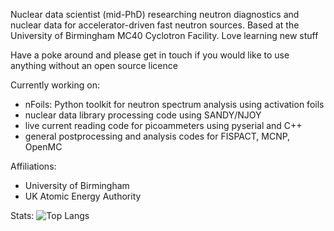 Nuclear data scientist (mid-PhD) researching neutron diagnostics and nuclear data for accelerator-driven fast neutron sources. Based at the University of Birmingham MC40 Cyclotron Facility. Love learning new stuff 

Have a poke around and please get in touch if you would like to use anything without an open source licence

Currently working on:
- nFoils: Python toolkit for neutron spectrum analysis using activation foils
- nuclear data library processing code using SANDY/NJOY
- live current reading code for picoammeters using pyserial and C++
- general postprocessing and analysis codes for FISPACT, MCNP, OpenMC

Affiliations: 
- University of Birmingham
- UK Atomic Energy Authority

Stats:
![Top Langs](https://github-readme-stats.vercel.app/api/top-langs/?username=louisbutt338&theme=shadow_red&layout=compact)
